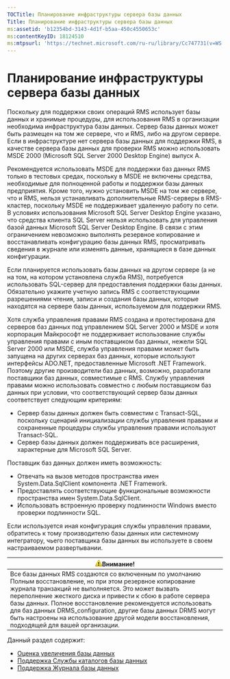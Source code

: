 ```yaml
---
TOCTitle: Планирование инфраструктуры сервера базы данных
Title: Планирование инфраструктуры сервера базы данных
ms:assetid: 'b12354bd-3143-4d1f-b5aa-450c4550653c'
ms:contentKeyID: 18124510
ms:mtpsurl: 'https://technet.microsoft.com/ru-ru/library/Cc747731(v=WS.10)'
---
```


Планирование инфраструктуры сервера базы данных
===============================================

Поскольку для поддержки своих операций RMS использует базы данных и хранимые процедуры, для использования RMS в организации необходима инфраструктура базы данных. Сервер базы данных может быть размещен на том же сервере, что и RMS, либо на другом сервере. Если в инфраструктуре нет сервера базы данных для поддержки RMS, в качестве сервера базы данных для проверки RMS можно использовать MSDE 2000 (Microsoft SQL Server 2000 Desktop Engine) выпуск А.

Рекомендуется использовать MSDE для поддержки баз данных RMS только в тестовых средах, поскольку в MSDE не включены средства, необходимые для полноценной работы и поддержки базы данных предприятия. Кроме того, нужно установить MSDE на том же сервере, что и RMS, нельзя устанавливать дополнительные RMS-серверы в RMS-кластер, поскольку MSDE не поддерживает удаленную работу по сети. В условиях использования Microsoft SQL Server Desktop Engine указано, что средства клиента SQL Server нельзя использовать для управления базой данных Microsoft SQL Server Desktop Engine. В связи с этим ограничением невозможно выполнять резервное копирование и восстанавливать конфигурацию базы данных RMS, просматривать сведения в журнале или изменять данные, хранящиеся в базе данных конфигурации.

Если планируется использовать базы данных на другом сервере (а не на том, на котором установлена служба RMS), потребуется использовать SQL-сервер для предоставления поддержки базы данных. Обязательно укажите учетную запись RMS с соответствующими разрешениями чтения, записи и создания базы данных, которые находятся на сервере базы данных, используемом для поддержки RMS.

Хотя служба управления правами RMS создана и протестирована для серверов баз данных под управлением SQL Server 2000 и MSDE и хотя корпорация Майкрософт не поддерживает использование службы управления правами с иным поставщиком баз данных, нежели SQL Server 2000 или MSDE, служба управления правами может быть запущена на других серверах баз данных, которые используют интерфейсы ADO.NET, предоставленные Microsoft .NET Framework. Поэтому другие производители баз данных, возможно, разработали поставщики баз данных, совместимые с RMS. Службу управления правами можно использовать совместно с любым поставщиком баз данных при условии, что соответствующий сервер базы данных соответствует следующим критериям:

-   Сервер базы данных должен быть совместим с Transact-SQL, поскольку сценарий инициализации службы управления правами и сохраненные процедуры службы управления правами используют Transact-SQL.
-   Сервер базы данных должен поддерживать все расширения, характерные для Microsoft SQL Server.

Поставщик баз данных должен иметь возможность:

-   Отвечать на вызов методов пространства имен System.Data.SqlClient компонента .NET Framework.
-   Предоставлять соответствующие функциональные возможности пространства имен System.Data.SqlClient.
-   Использовать встроенную проверку подлинности Windows вместо проверки подлинности SQL.

Если используется иная конфигурация службы управления правами, обратитесь к тому производителю базы данных или системному интегратору, чьего поставщика базы данных вы используете в своем настраиваемом развертывании.

| ![](images/Cc747731.Caution(WS.10).gif)Внимание!                                                                                                                                                                                                                                                                                                                                                                                         |
|-----------------------------------------------------------------------------------------------------------------------------------------------------------------------------------------------------------------------------------------------------------------------------------------------------------------------------------------------------------------------------------------------------------------------------------------------------------------------|
| Все базы данных RMS создаются со включенным по умолчанию Полным восстановление, но при этом резервное копирование журнала транзакций не выполняется. Это может вызвать переполнение жесткого диска и привести к сбою в работе сервера базы данных. Полное восстановление рекомендуется использовать для баз данных DRMS\_configuration, другие базы данных DRMS могут быть настроены на использование другой модели восстановления, подходящей для вашей организации. |

Данный раздел содержит:

-   [Оценка увеличения базы данных](https://technet.microsoft.com/87652cc2-b886-4797-8d40-356669768089)
-   [Поддержка Службы каталогов базы данных](https://technet.microsoft.com/911a62f2-c1d6-4091-99b0-b53211be27a7)
-   [Поддержка Журнала базы данных](https://technet.microsoft.com/de55058b-0d1a-4997-8a45-e14678ddd13f)
